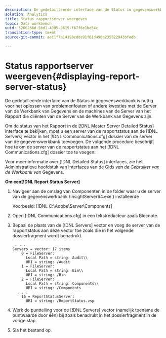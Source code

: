 ```yaml
---
description: De gedetailleerde interface van de Status in gegevenswerkbank is nuttig voor het oplossen van problemenfouten of andere kwesties met de Server van de Werkbank van Gegevens en de machines van de Server van het Rapport die cliënten van de Server van de Werkbank van Gegevens zijn.
solution: Analytics
title: Status rapportserver weergeven
topic: Data workbench
uuid: 5260266d-5bd1-4905-9619-f67f6e1bc54c
translation-type: tm+mt
source-git-commit: aec1f7b14198cdde91f61d490a235022943bfedb

---
```



# Status rapportserver weergeven{#displaying-report-server-status}

De gedetailleerde interface van de Status in gegevenswerkbank is nuttig voor het oplossen van problemenfouten of andere kwesties met de Server van de Werkbank van Gegevens en de machines van de Server van het Rapport die cliënten van de Server van de Werkbank van Gegevens zijn.

Om de status van het Rapport in de [!DNL Master Server Detailed Status] interface te bekijken, moet u een server van de rapportstatus aan de [!DNL Servers] vector in het [!DNL Communications.cfg] dossier van de server van de gegevenswerkbank toevoegen. De volgende procedure beschrijft hoe te om de server van de rapportstatus aan het [!DNL Communications.cfg] dossier toe te voegen:

Voor meer informatie over [!DNL Detailed Status] interfaces, zie het Administratieve hoofdstuk van Interfaces van de Gids *van de Gebruiker van de Werkbank van* Gegevens.

**Om een[!DNL Report Status Server]**

1. Navigeer aan de omslag van Componenten in de folder waar u de server van de gegevenswerkbank (InsightServer64.exe.) installeerde

   Voorbeeld: [!DNL C:\Adobe\Server\Components]
1. Open [!DNL Communications.cfg] in een tekstredacteur zoals Blocnote.
1. Bepaal de plaats van de [!DNL Servers] vector en voeg de server van de rapportstatus aan deze vector toe zoals die in het volgende dossierfragment wordt benadrukt.

   ```
    . . .
   Servers = vector: 17 items
       0 = FileServer: 
         Local Path = string: Audit\\
         URI = string: /Audit
       1 = FileServer: 
         Local Path = string: Bin\\
         URI = string: /Bin
       2 = FileServer: 
         Local Path = string: Components\\
         URI = string: /Components
     . . .
       16 = ReportStatusServer: 
         URI = string: /ReportStatus.vsp
   ```

1. Werk de punttelling voor de [!DNL Servers] vector (namelijk toename de puntwaarde door één) bij zoals benadrukt in het dossierfragment in de vorige stap.
1. Sla het bestand op.
